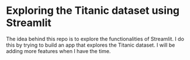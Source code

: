 # Exploring the Titanic dataset using Streamlit

The idea behind this repo is to explore the functionalities of Streamlit. I do this by trying to build an app that explores the Titanic dataset.
I will be adding more features when I have the time.